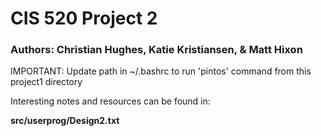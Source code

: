 # CIS 520 Project 2
### Authors: Christian Hughes, Katie Kristiansen, & Matt Hixon

IMPORTANT: Update path in ~/.bashrc to run 'pintos' command from this project1 directory

Interesting notes and resources can be found in:

__src/userprog/Design2.txt__